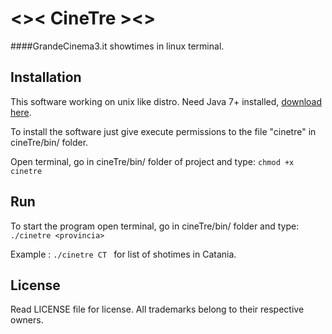 # <>< CineTre ><>

####GrandeCinema3.it showtimes in linux terminal.



## Installation

This software working on unix like distro.
Need Java 7+ installed, [download here](http://java.com/en/download/).


To install the software just give execute permissions to the file "cinetre" in cineTre/bin/ folder.

Open terminal, go in cineTre/bin/ folder of project and type:  `` chmod +x cinetre ``


## Run
To start the program open terminal, go in cineTre/bin/ folder and type:
``./cinetre <provincia> `` 

Example : ``./cinetre CT `` for list of shotimes in Catania.


## License
Read LICENSE file for license.
All trademarks belong to their respective owners.
